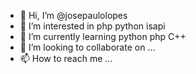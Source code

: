 - 👋 Hi, I’m @josepaulolopes
- 👀 I’m interested in php python isapi 
- 🌱 I’m currently learning python php C++
- 💞️ I’m looking to collaborate on ...
- 📫 How to reach me ...

<!---
josepaulolopes/josepaulolopes is a ✨ special ✨ repository because its `README.md` (this file) appears on your GitHub profile.
You can click the Preview link to take a look at your changes.
--->
